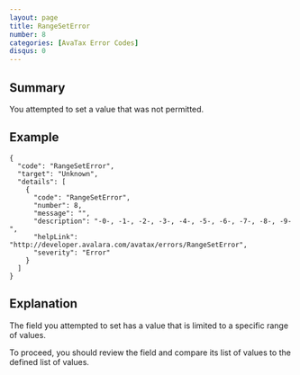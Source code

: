 ```yaml
---
layout: page
title: RangeSetError
number: 8
categories: [AvaTax Error Codes]
disqus: 0
---
```


## Summary

You attempted to set a value that was not permitted.

## Example

    {
      "code": "RangeSetError",
      "target": "Unknown",
      "details": [
        {
          "code": "RangeSetError",
          "number": 8,
          "message": "",
          "description": "-0-, -1-, -2-, -3-, -4-, -5-, -6-, -7-, -8-, -9-",
          "helpLink": "http://developer.avalara.com/avatax/errors/RangeSetError",
          "severity": "Error"
        }
      ]
    }

## Explanation

The field you attempted to set has a value that is limited to a specific range of values.

To proceed, you should review the field and compare its list of values to the defined list of values.
